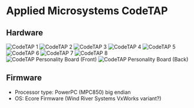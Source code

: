 # Applied Microsystems CodeTAP
## Hardware
![CodeTAP 1](https://github.com/Necrosys/x86-JTAG-Information/blob/master/Hardware/CodeTAP/CodeTAP_1.jpg)
![CodeTAP 2](https://github.com/Necrosys/x86-JTAG-Information/blob/master/Hardware/CodeTAP/CodeTAP_2.jpg)
![CodeTAP 3](https://github.com/Necrosys/x86-JTAG-Information/blob/master/Hardware/CodeTAP/CodeTAP_3.jpg)
![CodeTAP 4](https://github.com/Necrosys/x86-JTAG-Information/blob/master/Hardware/CodeTAP/CodeTAP_4.jpg)
![CodeTAP 5](https://github.com/Necrosys/x86-JTAG-Information/blob/master/Hardware/CodeTAP/CodeTAP_5.jpg)
![CodeTAP 6](https://github.com/Necrosys/x86-JTAG-Information/blob/master/Hardware/CodeTAP/CodeTAP_6.jpg)
![CodeTAP 7](https://github.com/Necrosys/x86-JTAG-Information/blob/master/Hardware/CodeTAP/CodeTAP_7.jpg)
![CodeTAP 8](https://github.com/Necrosys/x86-JTAG-Information/blob/master/Hardware/CodeTAP/CodeTAP_8.jpg)
![CodeTAP Personality Board (Front)](https://github.com/Necrosys/x86-JTAG-Information/blob/master/Hardware/CodeTAP/CodeTAP_PB_Front.jpg)
![CodeTAP Personality Board (Back)](https://github.com/Necrosys/x86-JTAG-Information/blob/master/Hardware/CodeTAP/CodeTAP_PB_Back.jpg)
## Firmware
* Processor type: PowerPC (MPC850) big endian
* OS: Ecore Firmware (Wind River Systems VxWorks variant?)
